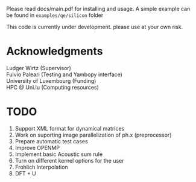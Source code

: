 Please read docs/main.pdf for installing and usage. A simple example can
be found in ```examples/qe/silicon``` folder

This code is currently under development. please use at your 
own risk.

# Acknowledgments
Ludger Wirtz (Supervisor)  
Fulvio Paleari (Testing and Yambopy interface)  
University of Luxembourg (Funding)  
HPC @ Uni.lu (Computing resources)  

# TODO  
1) Support XML format for dynamical matrices
2) Work on suporting image parallelization of ph.x (preprocessor)
3) Prepare automatic test cases
4) Improve OPENMP
5) Implement basic Acoustic sum rule
6) Turn on different kernel options for the user
7) Frohlich Interpolation
8) DFT + U



